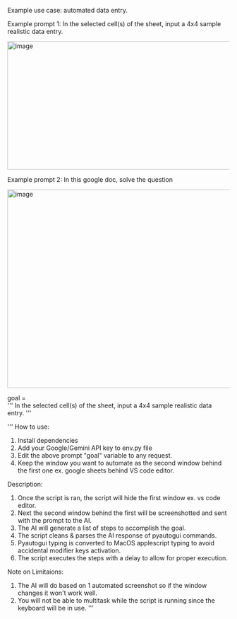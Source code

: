 Example use case: automated data entry.

Example prompt 1: In the selected cell(s) of the sheet, input a 4x4 sample realistic data entry.

<img width="551" height="290" alt="image" src="https://github.com/user-attachments/assets/fbea66a6-a59d-4995-89c9-c73233524d65" />


Example prompt 2: In this google doc, solve the question

<img width="676" height="449" alt="image" src="https://github.com/user-attachments/assets/c81f19c1-46f2-4ca6-9f4c-36b41d2c1a4e" />




goal = \
'''
In the selected cell(s) of the sheet, input a 4x4 sample realistic data entry.
'''


'''
How to use:
1. Install dependencies
1. Add your Google/Gemini API key to env.py file
2. Edit the above prompt "goal" variable to any request.
3. Keep the window you want to automate as the second window behind the first one ex. google sheets behind VS code editor.

Description:
1. Once the script is ran, the script will hide the first window ex. vs code editor.
2. Next the second window behind the first will be screenshotted and sent with the prompt to the AI.
3. The AI will generate a list of steps to accomplish the goal.
4. The script cleans & parses the AI response of pyautogui commands.
5. Pyautogui typing is converted to MacOS applescript typing to avoid accidental modifier keys activation.
6. The script executes the steps with a delay to allow for proper execution.

Note on Limitaions:
1. The AI will do based on 1 automated screenshot so if the window changes it won't work well.
2. You will not be able to multitask while the script is running since the keyboard will be in use.
'''
